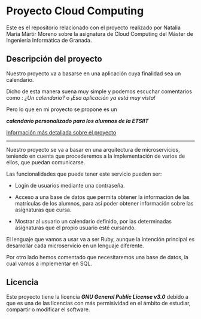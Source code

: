 # Proyecto Cloud Computing


Este es el repositorio relacionado con el proyecto realizado por Natalia María Mártir Moreno sobre la asignatura de Cloud Computing del Máster de Ingeniería Informática de Granada.



## Descripción del proyecto




Nuestro proyecto va a basarse en una aplicación cuya finalidad sea un calendario.



Dicho de esta manera suena muy simple y podemos escuchar comentarios como : *¿Un calendario?* o *¡Esa aplicación ya está muy vista!*





Pero lo que en mi proyecto se propone es un



***calendario personalizado para los alumnos de la ETSIIT***


[Información más detallada sobre el proyecto](https://github.com/natalia2911/Proyecto-CloudComputing/Documentacion/DescripcionProyecto.md)

---

Nuestro proyecto se va a basar en una arquitectura de microservicios, teniendo en cuenta que procederemos a la implementación de varios de ellos, que puedan comunicarse.



Las funcionalidades que puede tener este servicio pueden ser:



- Login de usuarios mediante una contraseña.

- Acceso a una base de datos que permita obtener la información de las matrículas de los alumnos, para así poder obtener información sobre las asignaturas que cursa.

- Mostrar al usuario un calendario definido, por las determinadas asignaturas que el propio usuario esté cursando.


El lenguaje que vamos a usar va a ser Ruby, aunque la intención principal es desarrollar cada microservicio en un lenguaje diferente.

Por otro lado hemos comentado que necesitaremos una base de datos, la cual vamos a implementar en SQL.



## Licencia



Este proyecto tiene la licencia ***GNU General Public License v3.0*** debido a que es una de las licencias con más permisividad en el ámbito de estudiar, compartir o modificar el software.
